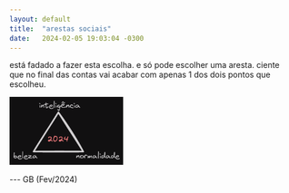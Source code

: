 ```yaml
---
layout: default
title:  "arestas sociais"
date:   2024-02-05 19:03:04 -0300
---
```


está fadado a fazer esta escolha. e só pode escolher uma aresta. ciente que no final das contas vai acabar com apenas 1 dos dois pontos que escolheu.
  
<img src="/assets/images/arestas-sociais.png" alt="choices" width="200" />

--- GB (Fev/2024)
